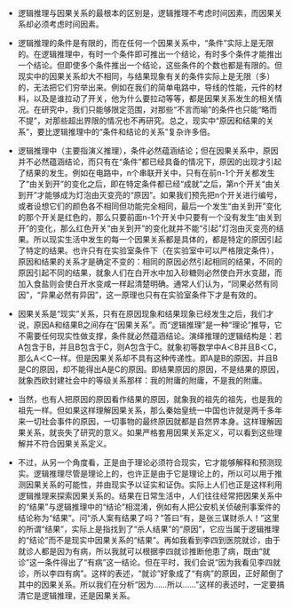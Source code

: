 - 逻辑推理与因果关系的最根本的区别是，逻辑推理不考虑时间因素，而因果关系却必须考虑时间因素。

- 逻辑推理的条件是有限的，而在任何一个因果关系中，“条件”实际上是无限的。在逻辑推理中，有时一个条件即可推出一个结论，有时多个条件才能推出一个结论。但即使多个条件推出一个结论，这些条件的个数也都是有限的。但现实中的因果关系却大不相同，与结果现象有关的条件实际上是无限（多）的，无法把它们穷举出来。例如在我们的简单电路中，导线的性能，元件的材料，以及是谁拉动了开关，他为什么要拉动等等，都是因果关系发生的相关情况。在研究中，我们只能够限定范围，对那些“不言而喻”的条件也只能“略而不提”，对那些超出界限的情况也不再研究。总之，现实中“原因和结果的关系”，要比逻辑推理中的“条件和结论的关系”复杂许多倍。

- 逻辑推理中（主要指演义推理），条件必然蕴涵结论；但在因果关系中，原因并不必然蕴涵结论，而只有在“条件”都已经具备的情况下，原因的出现才引起了结果的发生。例如在电路中，n个串联开关中，只有在前n-1个开关都发生了“由关到开”的变化之后，即在特定条件都已经“成就”之后，第n个开关“由关到开”才能够成为灯泡由灭变亮的“原因”。如果我们预先把n个开关进行编号，或者设想它们的颜色各不相同但功能完全相同，最后一个发生“由关到开”变化的那个开关是红色的，那么只要前面n-1个开关中只要有一个没有发生“由关到开”的变化，那么红色开关“由关到开”的变化就并不能“引起”灯泡由灭变亮的结果。所以现实生活中发生的每一个因果关系都是具体的，都是特定的原因引起了特定的结果。也许只有在实验室条件下（在实验室中可以严格限定条件），原因和结果的关系才是确定不变的：相同的原因必然引起相同的结果，不同的原因引起不同的结果，就象人们在白开水中加入砂糖则必然使白开水变甜，而加入食盐则会使白开水变咸一样起清楚明确。通常人们认为，“同果必然有同因”，“异果必然有异因”，这一原理也只有在实验室条件下才是有效的。

- 因果关系是“现实”关系，只有在原因现象和结果现象已经发生之后，我们才说，原因A和结果B之间存在“因果关系”。而“逻辑推理”是一种“理论”推导，它不需要任何现实性做支撑，条件就必然蕴涵结论。演绎推理的逻辑结构是：若A包含于B，并且B包含于C，则A包含于C。就象初等数学中A＜B并且B＜C，那么A＜C一样。但是因果关系却不具有这种传递性。即A是B的原因，并且B是C的原因，却不能得出A是C的原因。即结果原因的原因，不是结果的原因，就象西欧封建社会中的等级关系那样：我的附庸的附庸，不是我的附庸。

- 当然，也有人把原因的原因看作结果的原因，就象我的祖先的祖先，也是我的祖先一样。但如果这样理解因果关系，那么秦始皇统一中国也许就是两千多年来一切社会事件的原因，一切事物的最终原因就都是自然界本身。这样理解因果关系，就丧失了研究的意义。如果严格套用因果关系定义，可以看到这些理解并不符合因果关系定义。

- 不过，从另一个角度看，正是由于理论必须符合现实，它才能够解释和预测现实。逻辑推理尽管是理论上的，也许正是由于它是理论上的，所以可以用于推测因果关系的可能性，并由现实予以证实和证伪。实际上人们也正是这样利用逻辑推理来探索因果关系的。结果在日常生活中，人们往往经常把因果关系中的“结果”与逻辑推理中的“结论”相混淆，例如有人把公安机关侦破刑事案件的结论称为“结果”。问“杀人案有结果了吗？”答曰“有，是张三谋财杀人！”这里的所谓“结果”，实际上是指找到了“杀人结果”的“原因”，它应当属于逻辑推理的“结论”而不是现实中因果关系的“结果”。再如我看到李四到医院就诊，由于就诊人都是因为有病，所以我就可以根据李四就诊推断他患了病，既由“就诊”这一条件得出了“有病”这一结论。但在平时，我们会说“因为我看见李四就诊，所以李四有病”。这样的表述，“就诊”好象成了“有病”的原因，正好颠倒了其中的因果关系。所以我们在分析“因为……所以……”这样的表述时，一定要搞清它是逻辑推理，还是因果关系。